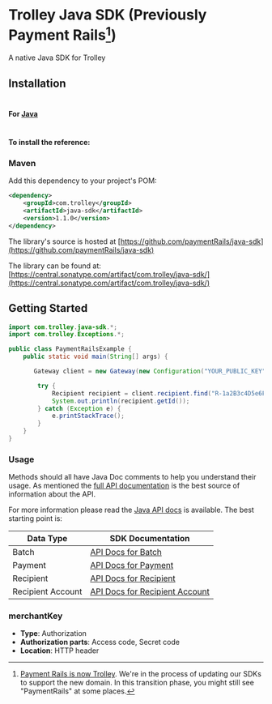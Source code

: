 # Trolley Java SDK (Previously Payment Rails[^1])

A native Java SDK for Trolley

[^1]: [Payment Rails is now Trolley](https://www.trolley.com/payment-rails-is-now-trolley-series-a). We're in the process of updating our SDKs to support the new domain. In this transition phase, you might still see "PaymentRails" at some places.

## Installation

#

#### For [Java](https://www.oracle.com/java/index.html)

#

#### To install the reference:

### Maven

Add this dependency to your project's POM:

```xml
<dependency>
    <groupId>com.trolley</groupId>
    <artifactId>java-sdk</artifactId>
    <version>1.1.0</version>
</dependency>
```

The library's source is hosted at [https://github.com/paymentRails/java-sdk](https://github.com/paymentRails/java-sdk)

The library can be found at: [https://central.sonatype.com/artifact/com.trolley/java-sdk/](https://central.sonatype.com/artifact/com.trolley/java-sdk/)

## Getting Started

```java
import com.trolley.java-sdk.*;
import com.trolley.Exceptions.*;

public class PaymentRailsExample {
    public static void main(String[] args) {

       Gateway client = new Gateway(new Configuration("YOUR_PUBLIC_KEY","YOUR_PRIVATE_KEY","production"));

        try {
            Recipient recipient = client.recipient.find("R-1a2B3c4D5e6F7g8H9i0J1k");
            System.out.println(recipient.getId());
        } catch (Exception e) {
            e.printStackTrace();
        }
    }
}
```

### Usage

Methods should all have Java Doc comments to help you understand their usage. As mentioned the [full API documentation](http://docs.trolley.com)
is the best source of information about the API.

For more information please read the [Java API docs](https://github.com/PaymentRails/java-sdk/tree/master/docs) is available. The best starting point is:

| Data Type         | SDK Documentation                                                                                                              |
| ----------------- | ------------------------------------------------------------------------------------------------------------------------------ |
| Batch             | [API Docs for Batch](https://github.com/PaymentRails/java-sdk/tree/master/docs/classes/batchgateway.md)                        |
| Payment           | [API Docs for Payment](https://github.com/PaymentRails/java-sdk/tree/master/docs/classes/paymentgateway.md)                    |
| Recipient         | [API Docs for Recipient](https://github.com/PaymentRails/java-sdk/tree/master/docs/classes/recipientgateway.md)                |
| Recipient Account | [API Docs for Recipient Account](https://github.com/PaymentRails/java-sdk/tree/master/docs/classes/recipientaccountgateway.md) |

### merchantKey

- **Type**: Authorization
- **Authorization parts**: Access code, Secret code
- **Location**: HTTP header
